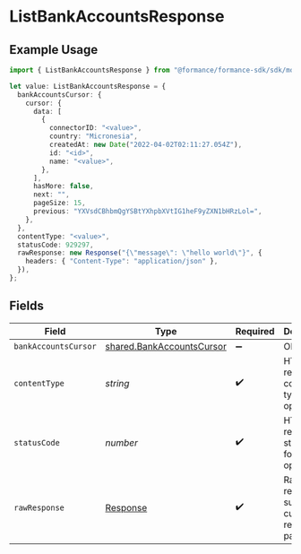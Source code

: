 # ListBankAccountsResponse

## Example Usage

```typescript
import { ListBankAccountsResponse } from "@formance/formance-sdk/sdk/models/operations";

let value: ListBankAccountsResponse = {
  bankAccountsCursor: {
    cursor: {
      data: [
        {
          connectorID: "<value>",
          country: "Micronesia",
          createdAt: new Date("2022-04-02T02:11:27.054Z"),
          id: "<id>",
          name: "<value>",
        },
      ],
      hasMore: false,
      next: "",
      pageSize: 15,
      previous: "YXVsdCBhbmQgYSBtYXhpbXVtIG1heF9yZXN1bHRzLol=",
    },
  },
  contentType: "<value>",
  statusCode: 929297,
  rawResponse: new Response("{\"message\": \"hello world\"}", {
    headers: { "Content-Type": "application/json" },
  }),
};
```

## Fields

| Field                                                                         | Type                                                                          | Required                                                                      | Description                                                                   |
| ----------------------------------------------------------------------------- | ----------------------------------------------------------------------------- | ----------------------------------------------------------------------------- | ----------------------------------------------------------------------------- |
| `bankAccountsCursor`                                                          | [shared.BankAccountsCursor](../../../sdk/models/shared/bankaccountscursor.md) | :heavy_minus_sign:                                                            | OK                                                                            |
| `contentType`                                                                 | *string*                                                                      | :heavy_check_mark:                                                            | HTTP response content type for this operation                                 |
| `statusCode`                                                                  | *number*                                                                      | :heavy_check_mark:                                                            | HTTP response status code for this operation                                  |
| `rawResponse`                                                                 | [Response](https://developer.mozilla.org/en-US/docs/Web/API/Response)         | :heavy_check_mark:                                                            | Raw HTTP response; suitable for custom response parsing                       |